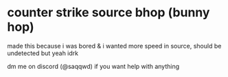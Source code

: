 # counter strike source bhop (bunny hop)

made this because i was bored & i wanted more speed in source, should be undetected but yeah idrk

dm me on discord (@saqqwd) if you want help with anything
